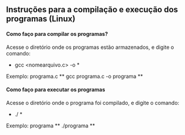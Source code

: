 ## Instruções para a compilação e execução dos programas (Linux)

#### Como faço para compilar os programas?
Acesse o diretório onde os programas estão armazenados, e digite o comando: 
* gcc <nomearquivo.c> -o <nomearquivo> *

Exemplo: programa.c
** gcc programa.c -o programa **

#### Como faço para executar os programas
Acesse o diretório onde o programa foi compilado, e digite o comando:
* ./<nomearquivo> *

Exemplo: programa
** ./programa **
